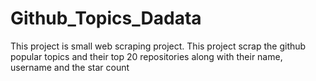 # Github_Topics_Dadata
This project is small web scraping project. This project scrap the github popular topics and their top 20 repositories along with their name, username and the star count 

